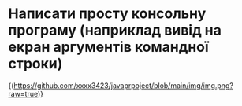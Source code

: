# Написати просту консольну програму (наприклад вивід на екран аргументів командної строки)
{(https://github.com/xxxx3423/javaprpoject/blob/main/img/img.png?raw=true)}
